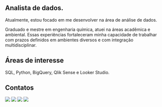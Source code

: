 ## Analista de dados.

Atualmente, estou focado em me desenvolver na área de análise de dados.

Graduado e mestre em engenharia química, atuei na áreas acadêmica e ambiental. Essas experiências fortaleceram minha capacidade de trabalhar com prazos definidos em ambientes diversos e com integração multidisciplinar.

## Áreas de interesse <br>

SQL, Python, BigQuery, Qlik Sense e Looker Studio.

## Contatos <br>

<div> 
  <a href="https://www.linkedin.com/in/simeaomessias" target="_blank"><img src="https://img.shields.io/badge/-LinkedIn-%230077B5?style=for-the-badge&logo=linkedin&logoColor=white" target="_blank"></a>
  <a href="https://twitter.com/simeaomessias" target="_blank"><img src="https://img.shields.io/badge/Twitter-1DA1F2?style=for-the-badge&logo=twitter&logoColor=white" target="_blank"></a>
  <a href="https://discord.gg/B3SfPqKm8Y" target="_blank"><img src="https://img.shields.io/badge/Discord-7289DA?style=for-the-badge&logo=discord&logoColor=white" target="_blank"></a> 
  <a href = "mailto:simeaoclaudiomessiasneto@gmail.com"><img src="https://img.shields.io/badge/Gmail-D14836?style=for-the-badge&logo=gmail&logoColor=white" target="_blank"></a>
</div>
  
